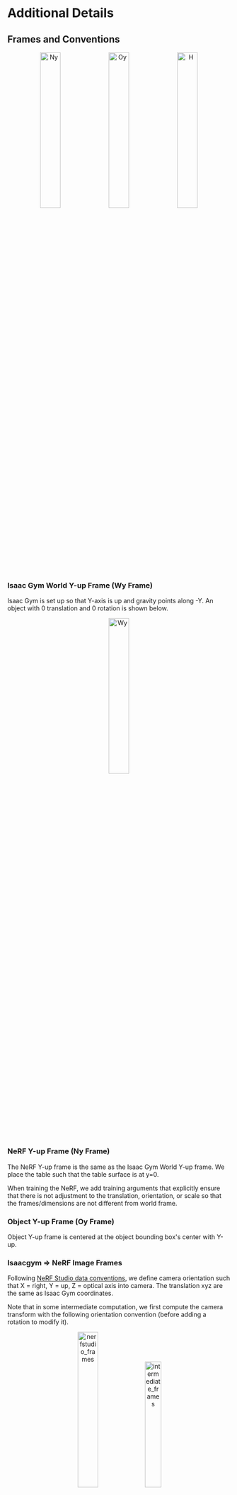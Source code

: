 # Additional Details

## Frames and Conventions

<p align="center">
  <img src="https://github.com/tylerlum/get_a_grip/assets/26510814/e12abaef-cbbe-4cb4-ae0a-0a25a7935708" alt="Ny" style="width:30%;">
  <img src="https://github.com/tylerlum/get_a_grip/assets/26510814/2274a609-7348-484e-9751-32f3bd04a60a" alt="Oy" style="width:30%;">
  <img src="https://github.com/tylerlum/get_a_grip/assets/26510814/2861558c-436f-4669-8a77-d187d6e57705" alt="H" style="width:30%;">
</p>

### Isaac Gym World Y-up Frame (Wy Frame)

Isaac Gym is set up so that Y-axis is up and gravity points along -Y. An object with 0 translation and 0 rotation is shown below.

<p align="center">
  <img src="https://github.com/tylerlum/get_a_grip/assets/26510814/507903bd-1e6d-4ac2-b4c5-fe68588c95b1" alt="Wy" style="width:30%;">
</p>

### NeRF Y-up Frame (Ny Frame)

The NeRF Y-up frame is the same as the Isaac Gym World Y-up frame. We place the table such that the table surface is at y=0.

When training the NeRF, we add training arguments that explicitly ensure that there is not adjustment to the translation, orientation, or scale so that the frames/dimensions are not different from world frame.

### Object Y-up Frame (Oy Frame)

Object Y-up frame is centered at the object bounding box's center with Y-up.

### Isaacgym => NeRF Image Frames

Following [NeRF Studio data conventions](https://docs.nerf.studio/quickstart/data_conventions.html), we define camera orientation such that X = right, Y = up, Z = optical axis into camera. The translation xyz are the same as Isaac Gym coordinates.

Note that in some intermediate computation, we first compute the camera transform with the following orientation convention (before adding a rotation to modify it).

<p align="center">
  <img src="https://github.com/tylerlum/get_a_grip/assets/26510814/5486b518-2abf-4009-bd7b-0ff58a7736aa" alt="nerfstudio_frames" style="width:30%;">
  <img src="https://github.com/tylerlum/get_a_grip/assets/26510814/b2bf5405-a5b4-4c44-824e-ffe591e6c1d4" alt="intermediate_frames" style="width:27%;">
</p>

## Robot

### Allegro Hand

Although our framework is agnostic to the specific hand hardware, this codebase primarily supports the Allegro hand, which has four fingers.

Allegro wrist pose frame:

- The Allegro Hand's origin is roughly at the base of its middle finger, with Y-axis (Green) along the direction from middle finger to index finger and Z-axis (Blue) along the direction from middle finger base to tip. An Allegro hand with 0 translation, 0 rotation, and 0 joint angles is shown below.

<p align="center">
  <img src="https://github.com/tylerlum/get_a_grip/assets/26510814/bc383cc4-3710-4187-ac5d-d30e0a361453" alt="allegro_frame" style="width:30%;">
</p>

Allegro urdf links:

- link 0 - 3 is fore finger (link 3 tip is fore fingertip)

- link 4 - 7 is middle finger (link 7 tip is middle fingertip)

- link 8 - 11 is ring finger (link 11 tip is ring fingertip)

- link 12 - 15 is thumb (link 15 tip is thumbtip)

Allegro urdf details:

- The urdf comes from [simlabrobotics/allegro_hand_ros_v4](https://github.com/simlabrobotics/allegro_hand_ros_v4/blob/master/src/allegro_hand_description/allegro_hand_description_right.urdf)

- We modify the urdf to have 6 "virtual joints" (one each for translation xyz an rotation RPY), which allows us to move the gripper in 6 DOF (used to move the gripper during grasp evaluation)

- We use the abbreviation "algr" for the Allegro hand in our codebase

### Other Hands

We use the Allegro Hand because it is widely used in the robotics research community and we had access to it for hardware experiments. Our framework is agnostic to the specific hand hardware, so you can use other hands by modifying the codebase. We have integrated the LEAP hand into the dataset generation part of our codebase. Please see `assets/leap_hand_simplified` and `get_a_grip/dataset_generation/utils/leap_hand_info.py` for more details about how to integrate a different hand into the dataset generation code.

### Franka Research 3

Although our framework is agnostic to the specific arm hardware, this codebase currently only supports the Franka hand, which has four fingers.

Franka urdf details:

- We use the abbreviation "fr3" for the Franka Research 3 arm in our codebase

- Our full hardware setup includes a Franka Research 3 arm, a Allegro hand, a wrist-mounted Zed 2i camera, and a table. These are all modeled in the `fr3_algr_zed2i.urdf` (in our custom fork of `curobo`)

- `curobo` requires that the robot be modeled as a set of collision spheres, which needed to be done manually

- `curobo` typically is visualized using Isaac Sim, but we had issues using it, so we use pybullet for visualization

## DexGraspNet

Many major components of the dataset generation code originated from [DexGraspNet](https://github.com/PKU-EPIC/DexGraspNet). For additional information about mesh processing, other hand models, and more, please refer to their repository.

We don't use DexGraspNet's [TorchSDF](https://github.com/wrc042/TorchSDF/tree/main) because of build issues on newer torch and cuda versions. Instead, we integrate its source code into [kaolin](https://github.com/NVIDIAGameWorks/kaolin), which is able to build it properly.

## tyro

This codebase makes extensive use of [tyro](https://brentyi.github.io/tyro/), which is a tool for generating command-line interfaces (CLIs) and configuration objects for Python functions. This results in:

- Easy-to-use CLIs for running experiments, where you can add `--help` to the command to get a helpful message.

- Nicely type-annotated Python code that is easy to read and understand for both humans and machines (e.g., IDEs, linters, etc.)

- `dataclass` objects used as configs or args to all scripts

- All scripts having an equivalent function that can be called from Python code with the same arguments passed through a `dataclass` object

Note: more complex scripts may have `Union` arguments that make the `--help` message more complex to use. Here is a quick example.

### Simple Example

```
from dataclasses import dataclass
import tyro


@dataclass
class FullName:
    first: str
    last: str


@dataclass
class Args:
    name: FullName
    age: int = 20


def run_test(args: Args) -> None:
    print(f"args = {tyro.extras.to_yaml(args)}")


def main() -> None:
    args = tyro.cli(Args)
    run_test(args)


if __name__ == "__main__":
    main()
```

```
python test.py --help

usage: test.py [-h] [--age INT] --name.first STR --name.last STR

╭─ options ───────────────────────────────────────────────╮
│ -h, --help              show this help message and exit │
│ --age INT               (default: 20)                   │
╰─────────────────────────────────────────────────────────╯
╭─ name options ──────────────────────────────────────────╮
│ --name.first STR        (required)                      │
│ --name.last STR         (required)                      │
╰─────────────────────────────────────────────────────────╯
```

```
python test.py --name.first Tyler --name.last Lum

args = # tyro YAML.
!dataclass:Args
age: 20
name: !dataclass:FullName
  first: Tyler
  last: Lum
```

### More Complex Example with Union

```
# test2.py
from dataclasses import dataclass
import tyro
from typing import Union


@dataclass
class FullName:
    first: str
    last: str


@dataclass
class Args:
    name: Union[FullName, str]
    age: int = 20


def run_test(args: Args) -> None:
    print(f"args = {tyro.extras.to_yaml(args)}")


def main() -> None:
    args = tyro.cli(Args)
    run_test(args)


if __name__ == "__main__":
    main()
```

Because tyro doesn't know if `name` is a `FullName` or a `str`, it can't provide the full help message right away.

```
python test2.py --help

usage: test2.py [-h] [--age INT] {name:full-name,name:str}

╭─ options ─────────────────────────────────────────╮
│ -h, --help        show this help message and exit │
│ --age INT         (default: 20)                   │
╰───────────────────────────────────────────────────╯
╭─ subcommands ─────────────────────────────────────╮
│ {name:full-name,name:str}                         │
│     name:full-name                                │
│     name:str                                      │
╰───────────────────────────────────────────────────╯
```

Here is an example of deciding to provide a `FullName`, but wanting to see the help message for that.

```
python test2.py name:full-name --help

usage: test2.py name:full-name [-h] --name.first STR --name.last STR

╭─ options ───────────────────────────────────────────────╮
│ -h, --help              show this help message and exit │
╰─────────────────────────────────────────────────────────╯
╭─ name options ──────────────────────────────────────────╮
│ --name.first STR        (required)                      │
│ --name.last STR         (required)                      │
╰─────────────────────────────────────────────────────────╯
```

Note that the `--age` argument is not longer shown in the `--help` message, as the position of `--help` and how many Union options you provide affects the output. This shows how the `--help` message can be more complex to use when `Union` arguments are used.

```
python test2.py name:full-name --name.first Tyler --name.last Lum

args = # tyro YAML.
!dataclass:Args
age: 20
name: !dataclass:FullName
  first: Tyler
  last: Lum
```

### Calling from Python Code

The following code shows how to call the `run_test` function from Python code rather than from the command line.

```
from test2 import run_test, Args, FullName


def main() -> None:
    args = Args(
        name=FullName(first="Tyler", last="Lum"),
    )
    run_test(args)


if __name__ == "__main__":
    main()
```

```
python test3.py

args = # tyro YAML.
!dataclass:Args
age: 20
name: !dataclass:FullName
  first: Tyler
  last: Lum
```
